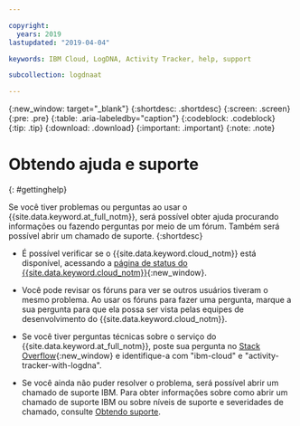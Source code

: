 ```yaml
---

copyright:
  years: 2019
lastupdated: "2019-04-04"

keywords: IBM Cloud, LogDNA, Activity Tracker, help, support

subcollection: logdnaat

---
```


{:new_window: target="_blank"}
{:shortdesc: .shortdesc}
{:screen: .screen}
{:pre: .pre}
{:table: .aria-labeledby="caption"}
{:codeblock: .codeblock}
{:tip: .tip}
{:download: .download}
{:important: .important}
{:note: .note}


# Obtendo ajuda e suporte
{: #gettinghelp}

Se você tiver problemas ou perguntas ao usar o {{site.data.keyword.at_full_notm}}, será possível obter ajuda procurando informações ou fazendo perguntas por meio de um fórum. Também será possível abrir um chamado de suporte.
{:shortdesc}

* É possível verificar se o {{site.data.keyword.cloud_notm}} está disponível, acessando a [página de status do {{site.data.keyword.cloud_notm}}](https://cloud.ibm.com/status?selected=status){:new_window}.

* Você pode revisar os fóruns para ver se outros usuários tiveram o mesmo problema. Ao usar os fóruns para fazer uma pergunta, marque a sua pergunta
para que ela possa ser vista pelas equipes de desenvolvimento do {{site.data.keyword.cloud_notm}}.
<!--Insert the appropriate Stack Overflow tag for your service for <service_keyword> in URL and text below:  -->
  * Se você tiver perguntas técnicas sobre o serviço do {{site.data.keyword.at_full_notm}}, poste sua pergunta no [Stack Overflow](http://stackoverflow.com/search?q=activity-tracker-with-logdna+ibm-cloud){:new_window} e identifique-a com "ibm-cloud" e "activity-tracker-with-logdna".

* Se você ainda não puder resolver o problema, será possível abrir um chamado de suporte IBM. Para obter informações sobre como abrir um chamado de suporte IBM ou sobre níveis de suporte e severidades de chamado, consulte [Obtendo suporte](/docs/get-support?topic=get-support-getting-customer-support#getting-customer-support).
